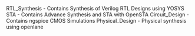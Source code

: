 RTL_Synthesis - Contains Synthesis of Verilog RTL Designs using YOSYS
STA - Contains Advance Synthesis and STA with OpenSTA
Circuit_Design - Contains ngspice CMOS Simulations
Physical_Design - Physical synthesis using openlane
